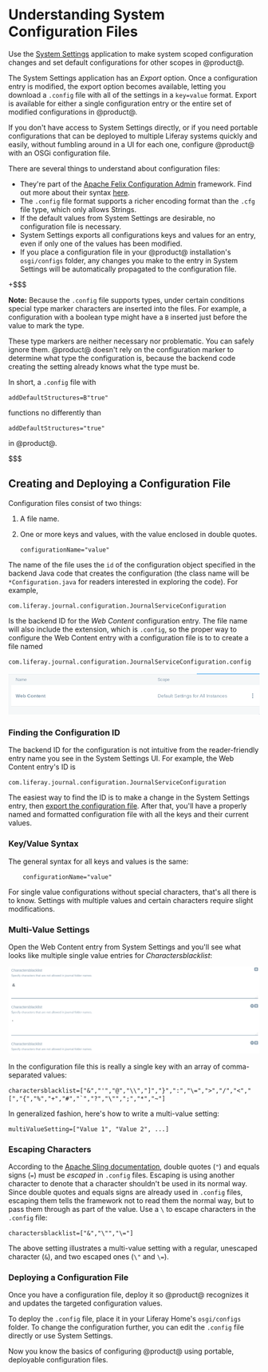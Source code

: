 # Understanding System Configuration Files

Use the [System Settings](/discover/portal/-/knowledge_base/7-0/system-settings)
application to make system scoped configuration changes and set default
configurations for other scopes in @product@. 

The System Settings application has an *Export* option. Once a configuration
entry is modified, the export option becomes available, letting you download a
`.config` file with all of the settings in a `key=value` format. Export is
available for either a single configuration entry or the entire set of modified
configurations in @product@. 

If you don't have access to System Settings directly, or if you need portable
configurations that can be deployed to multiple Liferay systems quickly and
easily, without fumbling around in a UI for each one, configure @product@ with
an OSGi configuration file. 

There are several things to understand about configuration files: 

- They're part of the [Apache Felix Configuration
    Admin](http://felix.apache.org/documentation/subprojects/apache-felix-config-admin.html)
    framework. Find out more about their syntax
    [here](https://sling.apache.org/documentation/bundles/configuration-installer-factory.html#configuration-files-config). 
- The `.config` file format supports a richer encoding format than the `.cfg`
    file type, which only allows Strings. 
- If the default values from System Settings are desirable, no configuration
    file is necessary. 
- System Settings exports all configurations keys and values for an entry, even if only one
    of the values has been modified. 
- If you place a configuration file in your @product@ installation's
    `osgi/configs` folder, any changes you make to the entry in System Settings
    will be automatically propagated to the configuration file. 

+$$$

**Note:** Because the `.config` file supports types, under certain conditions
special type marker characters are inserted into the files. For example, a
configuration with a boolean type might have a `B` inserted just before the value
to mark the type. 

These type markers are neither necessary nor problematic. You can safely ignore
them. @product@ doesn't rely on the configuration marker to determine what type
the configuration is, because the backend code creating the setting already
knows what the type must be. 

In short, a `.config` file with 

    addDefaultStructures=B"true"

functions no differently than 

    addDefaultStructures="true"

in @product@. 

$$$

## Creating and Deploying a Configuration File

Configuration files consist of two things: 

1.  A file name. 

2.  One or more keys and values, with the value enclosed in double quotes. 

        configurationName="value" 

The name of the file uses the `id` of the configuration object specified in the
backend Java code that creates the configuration (the class name will be
`*Configuration.java` for readers interested in exploring the code). For
example, 
    
    com.liferay.journal.configuration.JournalServiceConfiguration

Is the backend ID for the *Web Content* configuration entry. The file name will
also include the extension, which is `.config`, so the proper way to configure
the Web Content entry with a configuration file is to to create a file named 

    com.liferay.journal.configuration.JournalServiceConfiguration.config

![Figure x: The Web Content System Settings entry has a backend ID of `com.liferay.journal.configuration.JournalServiceConfiguration`.](../../../images/config-web-content-entry.png)

### Finding the Configuration ID

The backend ID for the configuration is not intuitive from the reader-friendly
entry name you see in the System Settings UI. For example, the Web Content
entry's ID is 

    com.liferay.journal.configuration.JournalServiceConfiguration

The easiest way to find the ID is to make a change in the System Settings entry,
then [export the configuration
file](/discover/portal/-/knowledge_base/7-0/system-settings#exporting-and-importing-configurations).
After that, you'll have a properly named and formatted configuration file with
all the keys and their current values. 

### Key/Value Syntax

The general syntax for all keys and values is the same: 

        configurationName="value" 

For single value configurations without special characters, that's all there is
to know. Settings with multiple values and certain characters require slight
modifications. 

### Multi-Value Settings

Open the Web Content entry from System Settings and you'll see what looks like
multiple single value entries for *Charactersblacklist*: 

![Figure x: The Web Content System Settings entry has a bunch of *Charactersblacklist* fields.](../../../images/config-web-content-blacklist.png)

In the configuration file this is really a single key with an array of
comma-separated values: 

    charactersblacklist=["&","'","@","\\","]","}",":","\=",">","/","<","[","{","%","+","#","`","?","\"",";","*","~"]

In generalized fashion, here's how to write a multi-value setting: 

    multiValueSetting=["Value 1", "Value 2", ...]

### Escaping Characters

According to the [Apache Sling
documentation](https://sling.apache.org/documentation/bundles/configuration-installer-factory.html#configuration-files-config),
double quotes (`"`) and equals signs (`=`) must be *escaped* in `.config` files.
Escaping is using another character to denote that a character shouldn't be used
in its normal way. Since double quotes and equals signs are already used in
`.config` files, escaping them tells the framework not to read them the normal
way, but to pass them through as part of the value. Use a `\` to escape
characters in the `.config` file: 

    charactersblacklist=["&","\"","\="]

The above setting illustrates a multi-value setting with a regular, unescaped
character (`&`), and two escaped ones (`\"` and `\=`). 

### Deploying a Configuration File

Once you have a configuration file, deploy it so @product@ recognizes it and
updates the targeted configuration values. 

To deploy the `.config` file, place it in your Liferay Home's `osgi/configs`
folder. To change the configuration further, you can edit the `.config` file
directly or use System Settings. 

Now you know the basics of configuring @product@ using portable, deployable
configuration files. 
